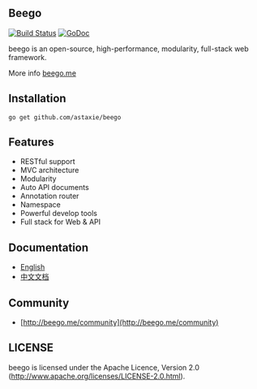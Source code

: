 ## Beego

[![Build Status](https://drone.io/github.com/astaxie/beego/status.png)](https://drone.io/github.com/astaxie/beego/latest)
[![GoDoc](http://godoc.org/github.com/astaxie/beego?status.svg)](http://godoc.org/github.com/astaxie/beego)

beego is an open-source, high-performance, modularity, full-stack web framework.

More info [beego.me](http://beego.me)

## Installation

    go get github.com/astaxie/beego

## Features

* RESTful support
* MVC architecture
* Modularity
* Auto API documents
* Annotation router
* Namespace
* Powerful develop tools
* Full stack for Web & API

## Documentation

* [English](http://beego.me/docs/intro/)
* [中文文档](http://beego.me/docs/intro/)

## Community

* [http://beego.me/community](http://beego.me/community)

## LICENSE

beego is licensed under the Apache Licence, Version 2.0
(http://www.apache.org/licenses/LICENSE-2.0.html).
